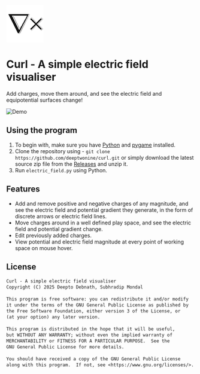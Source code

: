 ![Curl](https://raw.githubusercontent.com/deeptwonine/curl/refs/heads/main/images/icon.png)

# **Curl** - A simple electric field visualiser

Add charges, move them around, and see the electric field and equipotential surfaces change!

![Demo](https://raw.githubusercontent.com/deeptwonine/curl/refs/heads/main/images/demo.gif)

## Using the program

1. To begin with, make sure you have [Python](https://www.python.org/downloads/) and [pygame](http://www.pygame.org/downloads.shtml) installed.
2. Clone the repository using -
   ```git clone https://github.com/deeptwonine/curl.git```
   or simply download the latest source zip file from the [Releases](https://github.com/deeptwonine/curl/releases) and unzip it.
3. Run `electric_field.py` using Python.

## Features

- Add and remove positive and negative charges of any magnitude, and see the electric field and potential gradient they generate, in the form of discrete arrows or electric field lines.
- Move charges around in a well defined play space, and see the electric field and potential gradient change.
- Edit previously added charges.
- View potential and electric field magnitude at every point of working space on mouse hover.

## License

```
Curl - A simple electric field visualiser
Copyright (C) 2025 Deepto Debnath, Subhradip Mondal

This program is free software: you can redistribute it and/or modify
it under the terms of the GNU General Public License as published by
the Free Software Foundation, either version 3 of the License, or
(at your option) any later version.

This program is distributed in the hope that it will be useful,
but WITHOUT ANY WARRANTY; without even the implied warranty of
MERCHANTABILITY or FITNESS FOR A PARTICULAR PURPOSE.  See the
GNU General Public License for more details.

You should have received a copy of the GNU General Public License
along with this program.  If not, see <https://www.gnu.org/licenses/>.
```

